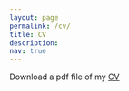 ```yaml
---
layout: page
permalink: /cv/
title: CV
description: 
nav: true
---
```


Download a pdf file of my [CV](../assets/pdf/cv_Chen_Kairong_iu.pdf)


<!-- <embed src="https://drive.google.com/file/d/1N8TgeMvfV0YtdrAHb4WzuXnwVlqEnXWv/view?usp=sharing" width="600px" height="500px" />  -->

<!-- <object data="https://drive.google.com/file/d/1N8TgeMvfV0YtdrAHb4WzuXnwVlqEnXWv/view?usp=sharing" type="application/pdf" width="600" height="500"> <a href="https://drive.google.com/file/d/1N8TgeMvfV0YtdrAHb4WzuXnwVlqEnXWv/view?usp=sharing">test.pdf</a></object>   -->


<!-- <iframe src="https://drive.google.com/file/d/1N8TgeMvfV0YtdrAHb4WzuXnwVlqEnXWv/view?usp=sharing" style="width:600px; height:500px;"></iframe>  -->
